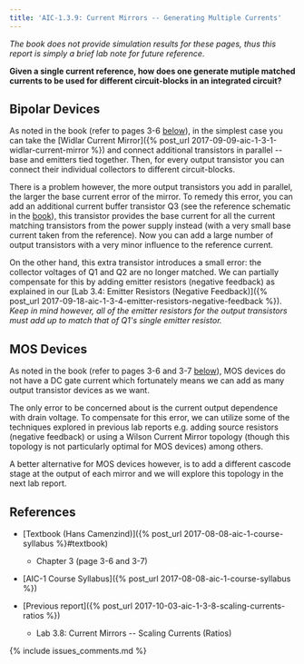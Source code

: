 ```yaml
---
title: 'AIC-1.3.9: Current Mirrors -- Generating Multiple Currents'
---
```


_The book does not provide simulation results for these pages, thus this report
is simply a brief lab note for future reference_.

**Given a single current reference, how does one generate mutiple matched
currents to be used for different circuit-blocks in an integrated circuit?**

## Bipolar Devices

As noted in the book (refer to pages 3-6 [below](#references)), in the simplest
case you can take the 
[Widlar Current Mirror]({% post_url 2017-09-09-aic-1-3-1-widlar-current-mirror %})
and connect additional transistors in parallel -- base and emitters tied together.
Then, for every output transistor you can connect their individual collectors to
different circuit-blocks.

There is a problem however, the more output transistors you add in parallel, the
larger the base current error of the mirror. To remedy this error, you can add
an additional current buffer transistor Q3 (see the reference schematic in the
[book](#references)), this transistor provides the base current for all the
current matching transistors from the power supply instead (with a very small
base current taken from the reference). Now you can add a large number of output
transistors with a very minor influence to the reference current.

On the other hand, this extra transistor introduces a small error: the
collector voltages of Q1 and Q2 are no longer matched. We can partially
compensate for this by adding emitter resistors (negative feedback) as explained
in our [Lab 3.4: Emitter Resistors (Negative Feedback)]({% post_url 2017-09-18-aic-1-3-4-emitter-resistors-negative-feedback %}). 
_Keep in mind however, all of the emitter resistors for the output transistors
must add up to match that of Q1's single emitter resistor._

## MOS Devices

As noted in the book (refer to pages 3-6 and 3-7 [below](#references)), MOS
devices do not have a DC gate current which fortunately means we can add as many
output transistor devices as we want.

The only error to be concerned about is the current output dependence with drain
voltage. To compensate for this error, we can utilize some of the techniques
explored in previous lab reports e.g. adding source resistors (negative
feedback) or using a Wilson Current Mirror topology (though this topology is not
particularly optimal for MOS devices) among others.

A better alternative for MOS devices however, is to add a different cascode
stage at the output of each mirror and we will explore this topology in the next
lab report.

## References

* [Textbook (Hans Camenzind)]({% post_url 2017-08-08-aic-1-course-syllabus %}#textbook) 
    + Chapter 3 (page 3-6 and 3-7) 

* [AIC-1 Course Syllabus]({% post_url 2017-08-08-aic-1-course-syllabus %})

* [Previous report]({% post_url 2017-10-03-aic-1-3-8-scaling-currents-ratios %})
    + Lab 3.8: Current Mirrors -- Scaling Currents (Ratios)

{% include issues_comments.md %}
